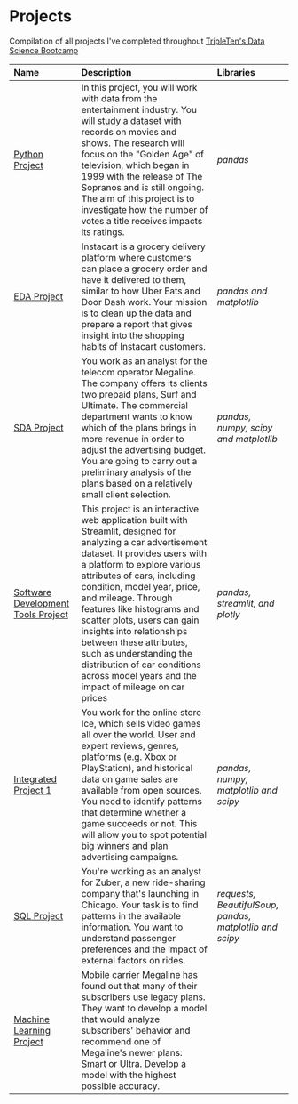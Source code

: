 # Projects
Compilation of all projects I've completed throughout [TripleTen's Data Science Bootcamp](https://tripleten.com/data-science/) 

| Name                   | Description            | Libraries                  |
| :--------------------- | :--------------------- |:---------------------------|
| [Python Project](https://github.com/nazstephen/Data-Science/tree/main/Python%20Project) | In this project, you will work with data from the entertainment industry. You will study a dataset with records on movies and shows. The research will focus on the "Golden Age" of television, which began in 1999 with the release of The Sopranos and is still ongoing. The aim of this project is to investigate how the number of votes a title receives impacts its ratings. | _pandas_ |
| [EDA Project](https://github.com/nazstephen/Data-Science/tree/main/EDA%20Project) | Instacart is a grocery delivery platform where customers can place a grocery order and have it delivered to them, similar to how Uber Eats and Door Dash work. Your mission is to clean up the data and prepare a report that gives insight into the shopping habits of Instacart customers. | _pandas and matplotlib_ |
| [SDA Project](https://github.com/nazstephen/Data-Science/tree/main/SDA%20Project) | You work as an analyst for the telecom operator Megaline. The company offers its clients two prepaid plans, Surf and Ultimate. The commercial department wants to know which of the plans brings in more revenue in order to adjust the advertising budget. You are going to carry out a preliminary analysis of the plans based on a relatively small client selection. | _pandas, numpy, scipy and matplotlib_ |
| [Software Development Tools Project](https://github.com/nazstephen/Software-Development-Tools-Project) | This project is an interactive web application built with Streamlit, designed for analyzing a car advertisement dataset. It provides users with a platform to explore various attributes of cars, including condition, model year, price, and mileage. Through features like histograms and scatter plots, users can gain insights into relationships between these attributes, such as understanding the distribution of car conditions across model years and the impact of mileage on car prices | _pandas, streamlit, and plotly_ |
| [Integrated Project 1](https://github.com/nazstephen/Data-Science/tree/main/Integrated%20Project%201) | You work for the online store Ice, which sells video games all over the world. User and expert reviews, genres, platforms (e.g. Xbox or PlayStation), and historical data on game sales are available from open sources. You need to identify patterns that determine whether a game succeeds or not. This will allow you to spot potential big winners and plan advertising campaigns. | _pandas, numpy, matplotlib and scipy_ |
| [SQL Project](https://github.com/nazstephen/Data-Science/tree/main/SQL%20Project) | You're working as an analyst for Zuber, a new ride-sharing company that's launching in Chicago. Your task is to find patterns in the available information. You want to understand passenger preferences and the impact of external factors on rides. | _requests, BeautifulSoup, pandas, matplotlib and scipy_ | 
| [Machine Learning Project]() | Mobile carrier Megaline has found out that many of their subscribers use legacy plans. They want to develop a model that would analyze subscribers' behavior and recommend one of Megaline's newer plans: Smart or Ultra. Develop a model with the highest possible accuracy. |  |
<!--
| [Supervised Learning Project]() |  |  |
| [Machine Learning in Business Project]() |  |  |  
| [Integrated Project 2]() |  |  |  
| [Linear Algebra Project]() |  |  |
| [Numerical Methods Project]() |  |  |
| [Time Series Project]() |  |  |
| [Machine Learning for Texts Project]() |  |  |
| [Computer Vision Project]() |  |  |
| [Final Project]() |  |  | 
-->
